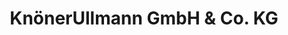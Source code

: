 ---
title: "KnönerUllmann GmbH & Co. KG"
url: /guetersloh/knoenerullmann-gmbh-und-co-kg/
shop: Farben
---